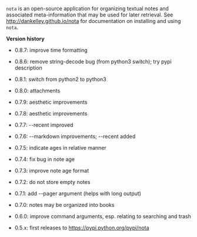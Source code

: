 ``nota`` is an open-source application for organizing textual notes and
associated meta-information that may be used for later retrieval.  See
http://dankelley.github.io/nota for documentation on installing and using
``nota``.

**Version history**

* 0.8.7: improve time formatting

* 0.8.6: remove string-decode bug (from python3 switch); try pypi description

* 0.8.1: switch from python2 to python3

* 0.8.0: attachments

* 0.7.9: aesthetic improvements

* 0.7.8: aesthetic improvements

* 0.7.7: --recent improved

* 0.7.6: --markdown improvements; --recent added

* 0.7.5: indicate ages in relative manner

* 0.7.4: fix bug in note age

* 0.7.3: improve note age format

* 0.7.2: do not store empty notes

* 0.7.1: add --pager argument (helps with long output)

* 0.7.0: notes may be organized into books

* 0.6.0: improve command arguments, esp. relating to searching and trash

* 0.5.x: first releases to https://pypi.python.org/pypi/nota
